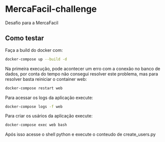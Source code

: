 # MercaFacil-challenge
Desafio para a MercaFacil


## Como testar
Faça a build do docker com:
```bash
docker-compose up --build -d
```

Na primeira execução, pode acontecer um erro com a conexão no banco de dados, por conta do tempo não consegui resolver este problema, mas para resolver basta reiniciar o container web:

```bash
docker-compose restart web
```

Para acessar os logs da aplicação execute:
```bash
docker-compose logs -f web
```

Para criar os usários da aplicação execute:
```bash
docker-compose exec web bash
```
Após isso acesse o shell python e execute o conteudo de create_users.py

